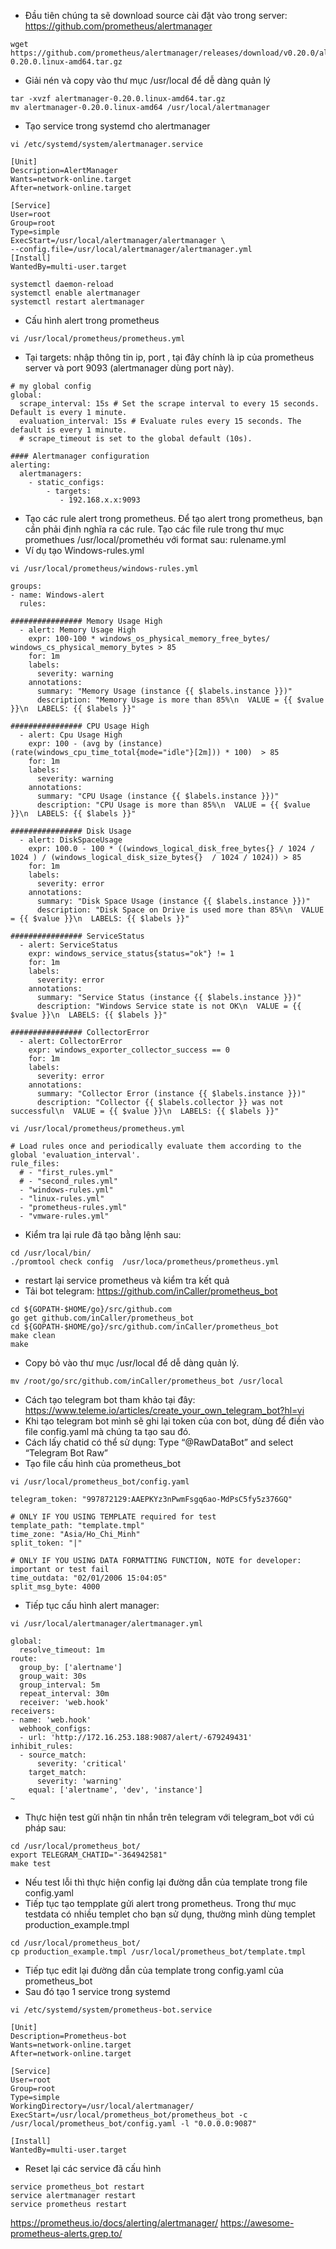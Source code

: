 - Đầu tiên chúng ta sẽ download source cài đặt vào trong server: https://github.com/prometheus/alertmanager
```
wget https://github.com/prometheus/alertmanager/releases/download/v0.20.0/alertmanager-0.20.0.linux-amd64.tar.gz
```
- Giải nén và copy vào thư mục /usr/local để dễ dàng quản lý
```
tar -xvzf alertmanager-0.20.0.linux-amd64.tar.gz
mv alertmanager-0.20.0.linux-amd64 /usr/local/alertmanager
```
- Tạo service trong systemd cho alertmanager
```
vi /etc/systemd/system/alertmanager.service
```
```
[Unit]
Description=AlertManager
Wants=network-online.target
After=network-online.target

[Service]
User=root
Group=root
Type=simple
ExecStart=/usr/local/alertmanager/alertmanager \
--config.file=/usr/local/alertmanager/alertmanager.yml
[Install]
WantedBy=multi-user.target
```
```
systemctl daemon-reload
systemctl enable alertmanager
systemctl restart alertmanager
```
- Cấu hình alert trong prometheus
```
vi /usr/local/prometheus/prometheus.yml
```
- Tại targets: nhập thông tin ip, port , tại đây chính là ip của prometheus server và port 9093 (alertmanager dùng port này).
```
# my global config
global:
  scrape_interval: 15s # Set the scrape interval to every 15 seconds. Default is every 1 minute.
  evaluation_interval: 15s # Evaluate rules every 15 seconds. The default is every 1 minute.
  # scrape_timeout is set to the global default (10s).

#### Alertmanager configuration
alerting:
  alertmanagers:
    - static_configs:
        - targets:
           - 192.168.x.x:9093
```
- Tạo các rule alert trong prometheus. Để tạo alert trong prometheus, bạn cần phải định nghĩa ra các rule. Tạo các file rule trong thư mục promethues /usr/local/promethéu với format sau: rulename.yml
- Ví dụ tạo Windows-rules.yml
```
vi /usr/local/prometheus/windows-rules.yml
```
```
groups:
- name: Windows-alert
  rules:

################ Memory Usage High
  - alert: Memory Usage High
    expr: 100-100 * windows_os_physical_memory_free_bytes/ windows_cs_physical_memory_bytes > 85
    for: 1m
    labels:
      severity: warning
    annotations:
      summary: "Memory Usage (instance {{ $labels.instance }})"
      description: "Memory Usage is more than 85%\n  VALUE = {{ $value }}\n  LABELS: {{ $labels }}"

################ CPU Usage High
  - alert: Cpu Usage High
    expr: 100 - (avg by (instance) (rate(windows_cpu_time_total{mode="idle"}[2m])) * 100)  > 85
    for: 1m
    labels:
      severity: warning
    annotations:
      summary: "CPU Usage (instance {{ $labels.instance }})"
      description: "CPU Usage is more than 85%\n  VALUE = {{ $value }}\n  LABELS: {{ $labels }}"

################ Disk Usage
  - alert: DiskSpaceUsage
    expr: 100.0 - 100 * ((windows_logical_disk_free_bytes{} / 1024 / 1024 ) / (windows_logical_disk_size_bytes{}  / 1024 / 1024)) > 85
    for: 1m
    labels:
      severity: error
    annotations:
      summary: "Disk Space Usage (instance {{ $labels.instance }})"
      description: "Disk Space on Drive is used more than 85%\n  VALUE = {{ $value }}\n  LABELS: {{ $labels }}"

################ ServiceStatus
  - alert: ServiceStatus
    expr: windows_service_status{status="ok"} != 1
    for: 1m
    labels:
      severity: error
    annotations:
      summary: "Service Status (instance {{ $labels.instance }})"
      description: "Windows Service state is not OK\n  VALUE = {{ $value }}\n  LABELS: {{ $labels }}"

################ CollectorError
  - alert: CollectorError
    expr: windows_exporter_collector_success == 0
    for: 1m
    labels:
      severity: error
    annotations:
      summary: "Collector Error (instance {{ $labels.instance }})"
      description: "Collector {{ $labels.collector }} was not successful\n  VALUE = {{ $value }}\n  LABELS: {{ $labels }}"
```
```
vi /usr/local/prometheus/prometheus.yml
```
```
# Load rules once and periodically evaluate them according to the global 'evaluation_interval'.
rule_files:
  # - "first_rules.yml"
  # - "second_rules.yml"
  - "windows-rules.yml"
  - "linux-rules.yml"
  - "prometheus-rules.yml"
  - "vmware-rules.yml"
```
- Kiểm tra lại rule đã tạo bằng lệnh sau:
```
cd /usr/local/bin/
./promtool check config  /usr/loca/prometheus/prometheus.yml
```
- restart lại service prometheus và kiểm tra kết quả
- Tải bot telegram: https://github.com/inCaller/prometheus_bot
```
cd ${GOPATH-$HOME/go}/src/github.com
go get github.com/inCaller/prometheus_bot
cd ${GOPATH-$HOME/go}/src/github.com/inCaller/prometheus_bot
make clean
make
```
- Copy bỏ vào thư mục /usr/local để dễ dàng quản lý.
```
mv /root/go/src/github.com/inCaller/prometheus_bot /usr/local
```
- Cách tạo telegram bot tham khảo tại đây: https://www.teleme.io/articles/create_your_own_telegram_bot?hl=vi
- Khi tạo telegram bot mình sẽ ghi lại token của con bot, dùng để điền vào file config.yaml mà chúng ta tạo sau đó.
- Cách lấy chatid có thể sử dụng: Type “@RawDataBot” and select “Telegram Bot Raw”
- Tạo file cấu hình của prometheus_bot
```
vi /usr/local/prometheus_bot/config.yaml
```
```
telegram_token: "997872129:AAEPKYz3nPwmFsgq6ao-MdPsC5fy5z376GQ"

# ONLY IF YOU USING TEMPLATE required for test
template_path: "template.tmpl"
time_zone: "Asia/Ho_Chi_Minh"
split_token: "|"

# ONLY IF YOU USING DATA FORMATTING FUNCTION, NOTE for developer: important or test fail
time_outdata: "02/01/2006 15:04:05"
split_msg_byte: 4000
```
- Tiếp tục cấu hình alert manager:
```
vi /usr/local/alertmanager/alertmanager.yml
```
```
global:
  resolve_timeout: 1m
route:
  group_by: ['alertname']
  group_wait: 30s
  group_interval: 5m
  repeat_interval: 30m
  receiver: 'web.hook'
receivers:
- name: 'web.hook'
  webhook_configs:
  - url: 'http://172.16.253.188:9087/alert/-679249431'
inhibit_rules:
  - source_match:
      severity: 'critical'
    target_match:
      severity: 'warning'
    equal: ['alertname', 'dev', 'instance']
~
```
- Thực hiện test gửi nhận tin nhắn trên telegram với telegram_bot với cú pháp sau:
```
cd /usr/local/prometheus_bot/
export TELEGRAM_CHATID="-364942581"
make test
```
- Nếu test lỗi thì thực hiện config lại đường dẫn của template trong file config.yaml
- Tiếp tục tạo tempplate gửi alert trong prometheus. Trong thư mục testdata có nhiều templet cho bạn sử dụng, thường mình dùng templet production_example.tmpl
```
cd /usr/local/prometheus_bot/
cp production_example.tmpl /usr/local/prometheus_bot/template.tmpl
```
- Tiếp tục edit lại đường dẫn của template trong config.yaml của prometheus_bot
- Sau đó tạo 1 service trong systemd
```
vi /etc/systemd/system/prometheus-bot.service
```
```
[Unit]
Description=Prometheus-bot
Wants=network-online.target
After=network-online.target

[Service]
User=root
Group=root
Type=simple
WorkingDirectory=/usr/local/alertmanager/
ExecStart=/usr/local/prometheus_bot/prometheus_bot -c /usr/local/prometheus_bot/config.yaml -l "0.0.0.0:9087"

[Install]
WantedBy=multi-user.target
```
- Reset lại các service đã cấu hình
```
service prometheus_bot restart
service alertmanager restart
service prometheus restart
```
https://prometheus.io/docs/alerting/alertmanager/
https://awesome-prometheus-alerts.grep.to/

















